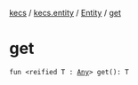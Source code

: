 [kecs](../../index.md) / [kecs.entity](../index.md) / [Entity](index.md) / [get](./get.md)

# get

`fun <reified T : `[`Any`](https://kotlinlang.org/api/latest/jvm/stdlib/kotlin/-any/index.html)`> get(): T`